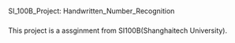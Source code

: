 
###
SI_100B_Project: Handwritten_Number_Recognition
###


This project is a assginment from SI100B(Shanghaitech University).
